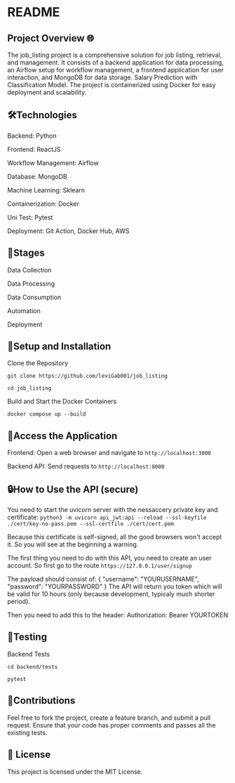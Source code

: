# README

## Project Overview 🌐

The job_listing project is a comprehensive solution for job listing, retrieval, and management. It consists of a backend application for data processing, an Airflow setup for workflow management, a frontend application for user interaction, and MongoDB for data storage. Salary Prediction with Classification Model. The project is containerized using Docker for easy deployment and scalability. 

## 🛠️Technologies

Backend: Python

Frontend: ReactJS

Workflow Management: Airflow

Database: MongoDB

Machine Learning: Sklearn

Containerization: Docker

Uni Test: Pytest

Deployment: Git Action, Docker Hub, AWS

## 🔄Stages

Data Collection

Data Processing

Data Consumption

Automation

Deployment

## 🔧Setup and Installation

Clone the Repository

`git clone https://github.com/leviGab001/job_listing`

`cd job_listing`

Build and Start the Docker Containers

`docker compose up --build`

## 🚀Access the Application

Frontend: Open a web browser and navigate to `http://localhost:3000`

Backend API: Send requests to `http://localhost:8000`

## 🔒How to Use the API (secure)

You need to start the uvicorn server with the nessaccery private key and certificate:
`python3 -m uvicorn api_jwt:api --reload --ssl-keyfile ./cert/key-no-pass.pem --ssl-certfile ./cert/cert.pem`

Because this certificate is self-signed, all the good browsers won't accept it. So you will see at the beginning a warning.

The first thing you need to do with this API, you need to create an user account. So first go to the route
`https://127.0.0.1/user/signup`

The payload should consist of:
{
"username": "YOURUSERNAME",
"password": "YOURPASSWORD"
}
The API will return you token which will be valid for 10 hours (only because development, typicaly much shorter period).

Then you need to add this to the header:
Authorization: Bearer YOURTOKEN

## 🧪Testing
Backend Tests

`cd backend/tests`

`pytest`

## 🤝Contributions

Feel free to fork the project, create a feature branch, and submit a pull request. Ensure that your code has proper comments and passes all the existing tests.

## 📜 License
This project is licensed under the MIT License.
